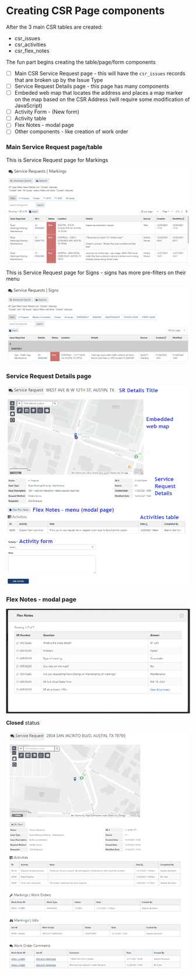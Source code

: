 # Creating CSR Page components

After the 3 main CSR tables are created:&#x20;

* csr\_issues
* csr\_activities
* csr\_flex\_notes

The fun part begins creating the table/page/form components

* [ ] Main CSR Service Request page - this will have the `csr_issues` records that are broken up by the Issue Type
* [ ] Service Request Details page - this page has many components
* [ ] Embeded web map that locates the address and places a map marker on the map based on the CSR Address (will require some modification of JavaScript)
* [ ] Activity Form - (New form)
* [ ] Activity table
* [ ] Flex Notes - modal page
* [ ] Other components - like creation of work order

### Main Service Request page/table

This is Service Request page for Markings

![](<../../.gitbook/assets/image (5) (1).png>)

This is Service Request page for Signs - signs has more pre-filters on their menu

![](<../../.gitbook/assets/image (1) (1).png>)

### Service Request Details page

****![](<../../.gitbook/assets/image (3) (1).png>)****

### **Flex Notes - modal page**

****![](<../../.gitbook/assets/image (4).png>)****

**Closed** status

![](<../../.gitbook/assets/image (2).png>)

